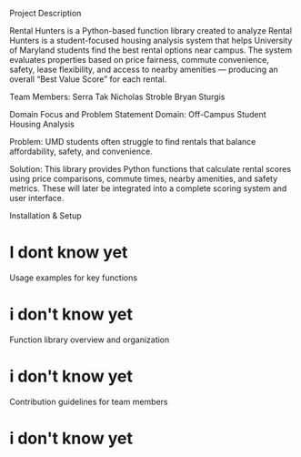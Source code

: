 Project Description

Rental Hunters is a Python-based function library created to analyze Rental Hunters is a student-focused housing analysis system that helps University of Maryland students find the best rental options near campus.
The system evaluates properties based on price fairness, commute convenience, safety, lease flexibility, and access to nearby amenities — producing an overall “Best Value Score” for each rental.


Team Members:
    Serra Tak 
    Nicholas Stroble
    Bryan Sturgis


Domain Focus and Problem Statement
Domain: Off-Campus Student Housing Analysis

Problem: UMD students often struggle to find rentals that balance affordability, safety, and convenience.

Solution: This library provides Python functions that calculate rental scores using price comparisons, commute times, nearby amenities, and safety metrics. These will later be integrated into a complete scoring system and user interface.

Installation & Setup

# I dont know yet 

Usage examples for key functions

# i don't know yet

Function library overview and organization

# i don't know yet

Contribution guidelines for team members
# i don't know yet